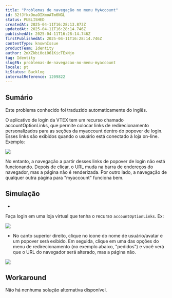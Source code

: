 ```yaml
---
title: "Problemas de navegação no menu MyAccount"
id: 32fJfkxOnaOIXmoATm6NGL
status: PUBLISHED
createdAt: 2025-04-11T16:28:13.873Z
updatedAt: 2025-04-11T16:28:14.746Z
publishedAt: 2025-04-11T16:28:14.746Z
firstPublishedAt: 2025-04-11T16:28:14.746Z
contentType: knownIssue
productTeam: Identity
author: 2mXZkbi0oi061KicTExNjo
tag: Identity
slugEN: problemas-de-navegacao-no-menu-myaccount
locale: pt
kiStatus: Backlog
internalReference: 1209822
---
```


## Sumário

<div class="alert alert-info">
  <p>Este problema conhecido foi traduzido automaticamente do inglês.</p>
</div>


O aplicativo de login da VTEX tem um recurso chamado accountOptionLinks, que permite colocar links de redirecionamento personalizados para as seções da myaccount dentro do popover de login. Esses links são exibidos quando o usuário está conectado à loja on-line. Exemplo:

 ![](https://vtexhelp.zendesk.com/attachments/token/zosxLBGZVqOL0xNQkPDEfheBO/?name=image.png)

No entanto, a navegação a partir desses links de popover de login não está funcionando. Depois de clicar, o URL muda na barra de endereços do navegador, mas a página não é renderizada. Por outro lado, a navegação de qualquer outra página para "myaccount" funciona bem.

## Simulação



-

Faça login em uma loja virtual que tenha o recurso `accountOptionLinks`. Ex:



 ![](https://vtexhelp.zendesk.com/attachments/token/JdhPUya3LJeKRpxwhzfvEA9d3/?name=image.png)

- No canto superior direito, clique no ícone do nome de usuário/avatar e um popover será exibido. Em seguida, clique em uma das opções do menu de redirecionamento (no exemplo abaixo, "pedidos") e você verá que o URL do navegador será alterado, mas a página não.

 ![](https://vtexhelp.zendesk.com/attachments/token/plTb6qntOS6aZTxUIdMMfiEaK/?name=image.png)



## Workaround


Não há nenhuma solução alternativa disponível.




